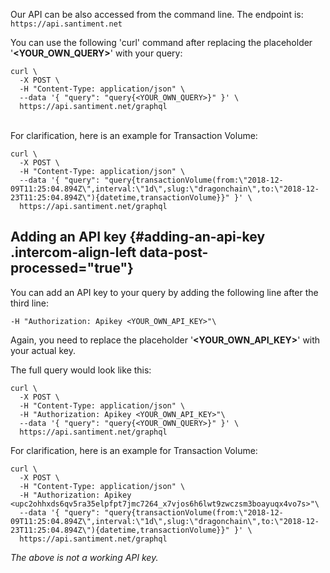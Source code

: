Our API can be also accessed from the command line. The endpoint is:
`https://api.santiment.net`

You can use the following \'curl\' command after replacing the
placeholder \'**\<YOUR\_OWN\_QUERY\>**\' with your query:

    curl \
      -X POST \
      -H "Content-Type: application/json" \
      --data '{ "query": "query{<YOUR_OWN_QUERY>}" }' \
      https://api.santiment.net/graphql

\
For clarification, here is an example for Transaction Volume:

    curl \
      -X POST \
      -H "Content-Type: application/json" \
      --data '{ "query": "query{transactionVolume(from:\"2018-12-09T11:25:04.894Z\",interval:\"1d\",slug:\"dragonchain\",to:\"2018-12-23T11:25:04.894Z\"){datetime,transactionVolume}}" }' \
      https://api.santiment.net/graphql

Adding an API key {#adding-an-api-key .intercom-align-left data-post-processed="true"}
-----------------

You can add an API key to your query by adding the following line after
the third line:

    -H "Authorization: Apikey <YOUR_OWN_API_KEY>"\

Again, you need to replace the placeholder
\'**\<YOUR\_OWN\_API\_KEY\>**\' with your actual key.

The full query would look like this:

    curl \
      -X POST \
      -H "Content-Type: application/json" \
      -H "Authorization: Apikey <YOUR_OWN_API_KEY>"\
      --data '{ "query": "query{<YOUR_OWN_QUERY>}" }' \
      https://api.santiment.net/graphql

For clarification, here is an example for Transaction Volume:

    curl \
      -X POST \
      -H "Content-Type: application/json" \
      -H "Authorization: Apikey <upc2ohhxds6qv5ra35elpfpt7jmc7264_x7vjos6h6lwt9zwczsm3boayuqx4vo7s>"\
      --data '{ "query": "query{transactionVolume(from:\"2018-12-09T11:25:04.894Z\",interval:\"1d\",slug:\"dragonchain\",to:\"2018-12-23T11:25:04.894Z\"){datetime,transactionVolume}}" }' \
      https://api.santiment.net/graphql

*The above is not a working API key.*
